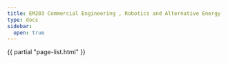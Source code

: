 ```yaml
---
title: EM203 Commercial Engineering , Robotics and Alternative Energy
type: docs
sidebar:
  open: true
---
```


{{ partial "page-list.html" }}





